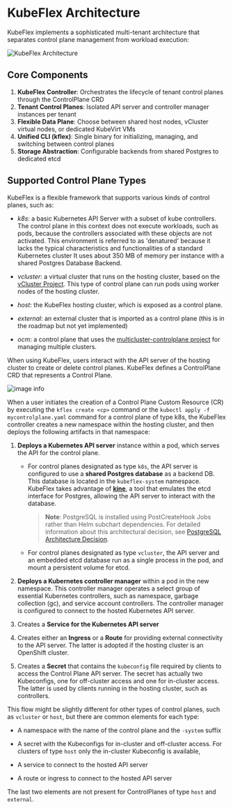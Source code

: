# KubeFlex Architecture

KubeFlex implements a sophisticated multi-tenant architecture that separates control plane management from workload execution:

![KubeFlex Architecture](./images/kubeflex-architecture.png)

## Core Components

1. **KubeFlex Controller**: Orchestrates the lifecycle of tenant control planes through the ControlPlane CRD
2. **Tenant Control Planes**: Isolated API server and controller manager instances per tenant
3. **Flexible Data Plane**: Choose between shared host nodes, vCluster virtual nodes, or dedicated KubeVirt VMs
4. **Unified CLI (kflex)**: Single binary for initializing, managing, and switching between control planes
5. **Storage Abstraction**: Configurable backends from shared Postgres to dedicated etcd

## Supported Control Plane Types

KubeFlex is a flexible framework that supports various kinds of control planes, such as:

- *k8s*: a basic Kubernetes API Server with a subset of kube controllers. 
The control plane in this context does not execute workloads, such as pods, 
because the controllers associated with these objects are not activated. 
This environment is referred to as 'denatured' because it lacks the typical 
characteristics and functionalities of a standard Kubernetes cluster
It uses about 350 MB of memory per instance with a shared Postgres Database Backend.

- *vcluster*: a virtual cluster that runs on the hosting cluster, 
based on the  [vCluster Project](https://www.vcluster.com). This type of control 
plane can run pods using worker nodes of the hosting cluster.

- *host*: the KubeFlex hosting cluster, which is exposed as a control plane.

- *external*: an external cluster that is imported as a control plane (this
is in the roadmap but not yet implemented)

- *ocm*: a control plane that uses the 
[multicluster-controlplane project](https://github.com/open-cluster-management-io/multicluster-controlplane) 
for managing multiple clusters.

When using KubeFlex, users interact with the API server 
of the hosting cluster to create or delete control planes.
KubeFlex defines a ControlPlane CRD that represents a Control Plane.

![image info](./images/kubeflex-architecture.png)

When a user initiates the creation of a Control Plane Custom Resource (CR) by
executing the `kflex create <cp>` command or the `kubectl apply -f mycontrolplane.yaml` 
command for a control plane of type k8s, the KubeFlex controller creates a new namespace 
within the hosting cluster, and then deploys the following artifacts in that namespace:

1. **Deploys a Kubernetes API server** instance within a pod, which
    serves the API for the control plane.

    - For control planes designated as type `k8s`, the API server is
      configured to use a **shared Postgres database** as a backend DB.
      This database is located in the `kubeflex-system` namespace. KubeFlex takes advantage of
      [**<u>kine</u>**](https://github.com/k3s-io/kine), a tool that
      emulates the etcd interface for Postgres, allowing the API server
      to interact with the database.
      
      > **Note**: PostgreSQL is installed using PostCreateHook Jobs rather than Helm subchart dependencies. 
      > For detailed information about this architectural decision, see [PostgreSQL Architecture Decision](./postgresql-architecture-decision.md).

    - For control planes designated as type `vcluster`, the API
      server and an embedded etcd database run as a single process in
      the pod, and mount a persistent volume for etcd.

2.  **Deploys a Kubernetes controller manager** within a pod in the new
    namespace. This controller manager operates a select group of
    essential Kubernetes controllers, such as namespace, garbage
    collection (gc), and service account controllers. The controller
    manager is configured to connect to the hosted Kubernetes API
    server.

3.  Creates a **Service for the Kubernetes API server**

4.  Creates either an **Ingress** or a **Route** for providing external
    connectivity to the API server. The latter is adopted if the hosting
    cluster is an OpenShift cluster.

5.  Creates a **Secret** that contains the `kubeconfig` file required by
    clients to access the Control Plane API server. The secret has
    actually two Kubeconfigs, one for off-cluster access and one for
    in-cluster access. The latter is used by clients running in the
    hosting cluster, such as controllers.

This flow might be slightly different for other types of control planes, such as
`vcluster` or `host`, but there are common elements for each type:

- A namespace with the name of the control plane and the `-system` suffix

- A secret with the Kubeconfigs for in-cluster and off-cluster access.
  For clusters of type `host` only the in-cluster Kubeconfig is available,

- A service to connect to the hosted API server

- A route or ingress to connect to the hosted API server 

The last two elements are not present for ControlPlanes of type `host` and `external`.

